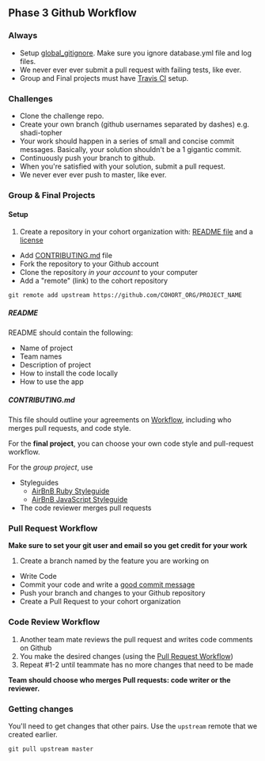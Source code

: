 ## Phase 3 Github Workflow

### Always
- Setup [global_gitignore](https://help.github.com/articles/ignoring-files). Make sure you ignore database.yml file and log files.
- We never ever ever submit a pull request with failing tests, like ever.
- Group and Final projects must have [Travis CI](https://travis-ci.org/) setup.

### Challenges
- Clone the challenge repo.
- Create your own branch (github usernames separated by dashes) e.g. shadi-topher
- Your work should happen in a series of small and concise commit messages. Basically, your solution shouldn't be a 1 gigantic commit.
- Continuously push your branch to github.
- When you're satisfied with your solution, submit a pull request.
- We never ever ever push to master, like ever.

### Group & Final Projects

#### Setup

1. Create a repository in your cohort organization with: [README file](#readme) and a [license](http://www.slideshare.net/CodeMontage/writespeakcode-open-source-licenses)
* Add [CONTRIBUTING.md](#contributing.md) file
* Fork the repository to your Github account
* Clone the repository *in your account* to your computer
* Add a "remote" (link) to the cohort repository

```
git remote add upstream https://github.com/COHORT_ORG/PROJECT_NAME
```

##### README
README should contain the following:
* Name of project
* Team names
* Description of project
* How to install the code locally
* How to use the app

##### CONTRIBUTING.md
This file should outline your agreements on
[Workflow](#pull-request-workflow), including who merges pull requests,
and code style.

For the **final project**, you can choose your own code
style and pull-request workflow.

For the *group project*, use
- Styleguides
	- [AirBnB Ruby Styleguide](https://github.com/airbnb/ruby)
	- [AirBnB JavaScript Styleguide](https://github.com/airbnb/javascript)
- The code reviewer merges pull requests

### Pull Request Workflow

**Make sure to set your git user and email so you get credit for your work**

1. Create a branch named by the feature you are working on
* Write Code
* Commit your code and write a [good commit message](http://robots.thoughtbot.com/5-useful-tips-for-a-better-commit-message)
* Push your branch and changes to your Github repository
* Create a Pull Request to your cohort organization

### Code Review Workflow

1. Another team mate reviews the pull request and writes code comments on Github
2. You make the desired changes (using the [Pull Request Workflow](#pull-request-workflow))
3. Repeat #1-2 until teammate has no more changes that need to be made

**Team should choose who merges Pull requests: code writer or the reviewer.**

### Getting changes

You'll need to get changes that other pairs.  Use the `upstream` remote that we created earlier.

```
git pull upstream master
```

